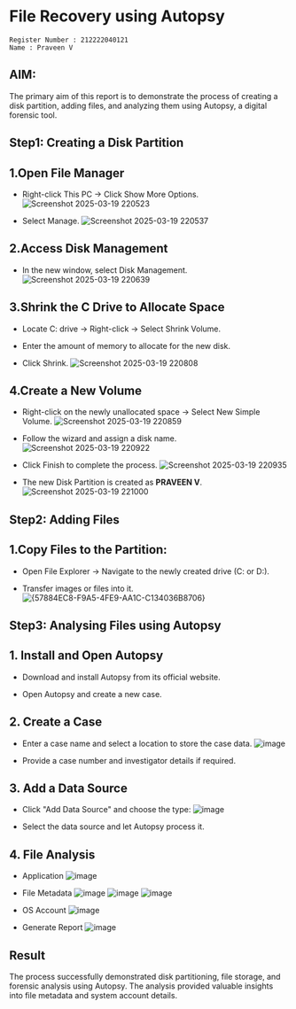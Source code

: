 # File Recovery using Autopsy

```
Register Number : 212222040121
Name : Praveen V
```
## AIM:

The primary aim of this report is to demonstrate the process of creating a disk partition, adding files, and analyzing them using Autopsy, a digital forensic tool.

## Step1: Creating a Disk Partition
## 1.Open File Manager

- Right-click This PC → Click Show More Options.
  ![Screenshot 2025-03-19 220523](https://github.com/user-attachments/assets/8a7b99d9-bd5d-4b41-ad35-6d1301b5ff82)

- Select Manage.
  ![Screenshot 2025-03-19 220537](https://github.com/user-attachments/assets/df827a18-3894-4dbd-bbd3-a1b6eb8ae0b8)


## 2.Access Disk Management

- In the new window, select Disk Management.
  ![Screenshot 2025-03-19 220639](https://github.com/user-attachments/assets/9652e198-abd8-4f45-a689-a20f248bac2d)


## 3.Shrink the C Drive to Allocate Space

- Locate C: drive → Right-click → Select Shrink Volume.

- Enter the amount of memory to allocate for the new disk.

- Click Shrink.
  ![Screenshot 2025-03-19 220808](https://github.com/user-attachments/assets/6fdef27e-c4b2-43b6-b7e7-a280e377d7e7)


## 4.Create a New Volume

- Right-click on the newly unallocated space → Select New Simple Volume.
  ![Screenshot 2025-03-19 220859](https://github.com/user-attachments/assets/f6eb66bd-7167-4091-8504-5e859e6c995a)


- Follow the wizard and assign a disk name.
  ![Screenshot 2025-03-19 220922](https://github.com/user-attachments/assets/4fddc384-c0e2-4fe4-a268-f082a6c47389)


- Click Finish to complete the process.
  ![Screenshot 2025-03-19 220935](https://github.com/user-attachments/assets/f06a24e8-e373-4271-94bc-87cac73f6e27)
  
- The new Disk Partition is created as **PRAVEEN V**.
  ![Screenshot 2025-03-19 221000](https://github.com/user-attachments/assets/9b603c47-c7da-4012-9b35-3953cfeea86c)

  
## Step2: Adding Files

## 1.Copy Files to the Partition:

- Open File Explorer → Navigate to the newly created drive (C: or D:).

- Transfer images or files into it.
![{57884EC8-F9A5-4FE9-AA1C-C134036B8706}](https://github.com/user-attachments/assets/043ad60d-9a3e-47b6-8819-14e71236ab1c)

## Step3: Analysing Files using Autopsy
## 1. Install and Open Autopsy
- Download and install Autopsy from its official website.

- Open Autopsy and create a new case.

## 2. Create a Case
- Enter a case name and select a location to store the case data.
  ![image](https://github.com/user-attachments/assets/d6f37baf-7bce-4abd-9281-cdb8f265c476)

- Provide a case number and investigator details if required.

## 3. Add a Data Source
- Click "Add Data Source" and choose the type:
  ![image](https://github.com/user-attachments/assets/a7721ece-2aee-4046-926e-e7437804758e)

- Select the data source and let Autopsy process it.

## 4. File Analysis
- Application 
![image](https://github.com/user-attachments/assets/031432bf-1463-4a2a-a17a-b86ad5555fe6)

- File Metadata
![image](https://github.com/user-attachments/assets/4ebf6962-582b-4f42-b826-55b8a97aadfc)
![image](https://github.com/user-attachments/assets/e7851df5-4008-4054-aad1-990d8eb16b92)
![image](https://github.com/user-attachments/assets/467db963-048a-4ea0-aef5-cb9da966e8e0)

- OS Account
![image](https://github.com/user-attachments/assets/30ee87a7-6d71-424c-9f16-0b101c78ff15)

- Generate Report
![image](https://github.com/user-attachments/assets/5381eefd-7391-4e3f-b117-7d9f58fb5dec)


## Result
The process successfully demonstrated disk partitioning, file storage, and forensic analysis using Autopsy. The analysis provided valuable insights into file metadata and system account details.







